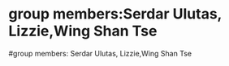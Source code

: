 # group members:Serdar Ulutas, Lizzie,Wing Shan Tse

#group members: Serdar Ulutas, Lizzie,Wing Shan Tse

